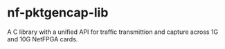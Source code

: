 # nf-pktgencap-lib
A C library with a unified API for traffic transmittion and capture across 1G and 10G NetFPGA cards.
